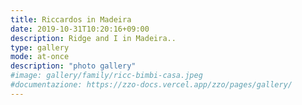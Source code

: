 ```yaml
---
title: Riccardos in Madeira
date: 2019-10-31T10:20:16+09:00
description: Ridge and I in Madeira..
type: gallery
mode: at-once
description: "photo gallery"
#image: gallery/family/ricc-bimbi-casa.jpeg
#documentazione: https://zzo-docs.vercel.app/zzo/pages/gallery/
---
```

